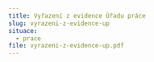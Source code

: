 ```yaml
---
title: Vyřazení z evidence Úřadu práce
slug: vyrazeni-z-evidence-up
situace:
  - prace
file: vyrazeni-z-evidence-up.pdf
---
```

